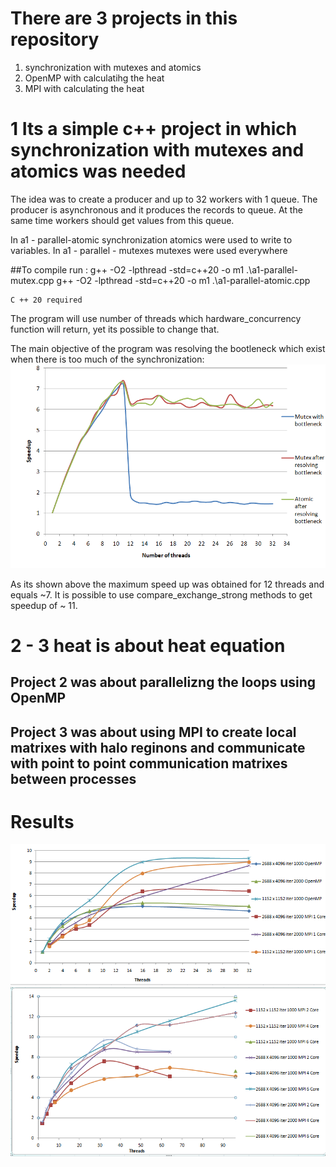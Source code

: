 
# There are 3 projects in this repository 
1) synchronization with mutexes and atomics 
2) OpenMP with calculatihg the heat
3) MPI with calculating the heat
#  1 Its a simple c++ project in which synchronization with mutexes and atomics was needed
The idea was to create a producer and up to 32 workers with 1 queue.
The producer is asynchronous and it produces the records to queue. At the same time workers should get values from this queue.


In a1 - parallel-atomic synchronization atomics were used to write to variables.
In a1 - parallel - mutexes mutexes were used everywhere

##To compile run :
    g++ -O2 -lpthread -std=c++20 -o  m1 .\a1-parallel-mutex.cpp
    g++ -O2 -lpthread -std=c++20 -o  m1 .\a1-parallel-atomic.cpp
    
    C ++ 20 required


The program will use number of threads which hardware_concurrency function will return, yet its possible to change that.

The main objective of the program was resolving the bootleneck which exist when there is too much of the synchronization:
![chart](chart.png)

As its shown above the maximum speed up was obtained for 12 threads and equals ~7. It is possible to use compare_exchange_strong methods to get  speedup of
~ 11.

# 2 - 3 heat is about heat equation 
## Project 2 was about parallelizng the loops using OpenMP
## Project 3 was about using MPI to create local matrixes with halo reginons and communicate with point to point communication matrixes between processes

# Results
![Speedup](OpenMP.png)
![Speedup1](MPI.png)
